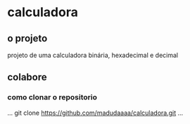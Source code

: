 # calculadora

## o projeto
projeto de uma calculadora binária, hexadecimal e decimal

## colabore

### como clonar o repositorio

...
git clone https://github.com/madudaaaa/calculadora.git
...
